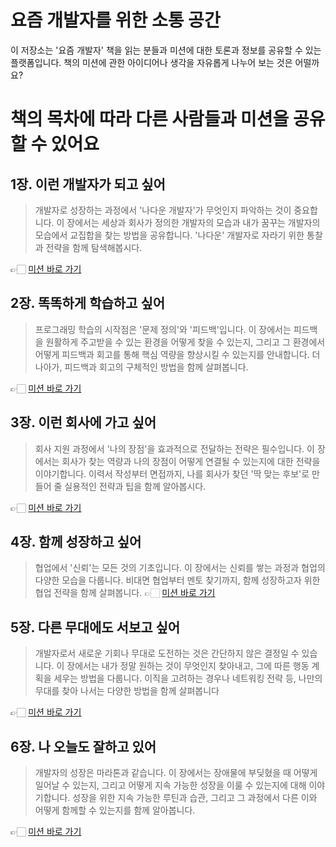 # 요즘 개발자를 위한 소통 공간
이 저장소는 '요즘 개발자' 책을 읽는 분들과 미션에 대한 토론과 정보를 공유할 수 있는 플랫폼입니다.
책의 미션에 관한 아이디어나 생각을 자유롭게 나누어 보는 것은 어떨까요?

# 책의 목차에 따라 다른 사람들과 미션을 공유할 수 있어요

## 1장. 이런 개발자가 되고 싶어
> 개발자로 성장하는 과정에서 '나다운 개발자'가 무엇인지 파악하는 것이 중요합니다. 이 장에서는 세상과 회사가 정의한 개발자의 모습과 내가 꿈꾸는 개발자의 모습에서 교집합을 찾는 방법을 공유합니다. '나다운' 개발자로 자라기 위한 통찰과 전략을 함께 탐색해봅시다.

👉🏻 [미션 바로 가기](https://github.com/ssac-dev/yozm/discussions/categories/1%EC%9E%A5-%EC%9A%94%EC%A6%98-%EA%B0%9C%EB%B0%9C%EC%9E%90%EB%9E%80-%EC%A7%81%EC%97%85%EC%9D%B4-%ED%95%AB%ED%95%98%EB%84%A4)

## 2장. 똑똑하게 학습하고 싶어
> 프로그래밍 학습의 시작점은 '문제 정의'와 '피드백'입니다. 이 장에서는 피드백을 원활하게 주고받을 수 있는 환경을 어떻게 찾을 수 있는지, 그리고 그 환경에서 어떻게 피드백과 회고를 통해 핵심 역량을 향상시킬 수 있는지를 안내합니다. 더 나아가, 피드백과 회고의 구체적인 방법을 함께 살펴봅니다.

👉🏻 [미션 바로 가기](https://github.com/ssac-dev/yozm/discussions/categories/2%EC%9E%A5-%EC%96%B4%EB%94%94%EC%84%9C%EB%B6%80%ED%84%B0-%EC%B6%9C%EB%B0%9C%ED%95%98%EC%A7%80)

## 3장. 이런 회사에 가고 싶어
> 회사 지원 과정에서 '나의 장점'을 효과적으로 전달하는 전략은 필수입니다. 이 장에서는 회사가 찾는 역량과 나의 장점이 어떻게 연결될 수 있는지에 대한 전략을 이야기합니다. 이력서 작성부터 면접까지, 나를 회사가 찾던 '딱 맞는 후보'로 만들어 줄 실용적인 전략과 팁을 함께 알아봅시다.

👉🏻 [미션 바로 가기](https://github.com/ssac-dev/yozm/discussions/categories/3%EC%9E%A5-%EC%9D%B4%EB%9F%B0-%ED%9A%8C%EC%82%AC%EC%97%90-%EA%B0%80%EA%B3%A0-%EC%8B%B6%EC%96%B4)

## 4장. 함께 성장하고 싶어
> 협업에서 '신뢰'는 모든 것의 기초입니다. 이 장에서는 신뢰를 쌓는 과정과 협업의 다양한 모습을 다룹니다. 비대면 협업부터 멘토 찾기까지, 함께 성장하고자 위한 협업 전략을 함께 살펴봅니다.
👉🏻 [미션 바로 가기](https://github.com/ssac-dev/yozm/discussions/categories/4%EC%9E%A5-%ED%95%A8%EA%BB%98-%EC%9E%90%EB%9D%BC%EA%B3%A0-%EC%8B%B6%EC%96%B4)

## 5장. 다른 무대에도 서보고 싶어
> 개발자로서 새로운 기회나 무대로 도전하는 것은 간단하지 않은 결정일 수 있습니다. 이 장에서는 내가 정말 원하는 것이 무엇인지 찾아내고, 그에 따른 행동 계획을 세우는 방법을 다룹니다. 이직을 고려하는 경우나 네트워킹 전략 등, 나만의 무대를 찾아 나서는 다양한 방법을 함께 살펴봅니다

👉🏻 [미션 바로 가기](https://github.com/ssac-dev/yozm/discussions/categories/5%EC%9E%A5-%EB%8B%A4%EB%A5%B8-%EB%AC%B4%EB%8C%80%EC%97%90%EB%8F%84-%EC%84%9C%EB%B3%B4%EA%B3%A0-%EC%8B%B6%EC%96%B4)

## 6장. 나 오늘도 잘하고 있어
> 개발자의 성장은 마라톤과 같습니다. 이 장에서는 장애물에 부딪혔을 때 어떻게 일어날 수 있는지, 그리고 어떻게 지속 가능한 성장을 이룰 수 있는지에 대해 이야기합니다. 성장을 위한 지속 가능한 루틴과 습관, 그리고 그 과정에서 다른 이와 어떻게 함께할 수 있는지를 함께 알아봅니다.

👉🏻 [미션 바로 가기](https://github.com/ssac-dev/yozm/discussions/categories/6%EC%9E%A5-%EB%82%98-%EC%98%A4%EB%8A%98%EB%8F%84-%EC%9E%98%ED%95%98%EA%B3%A0-%EC%9E%88%EC%96%B4)
